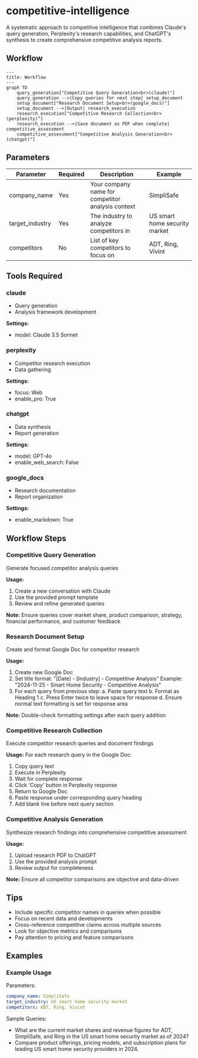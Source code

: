 # competitive-intelligence



A systematic approach to competitive intelligence that combines Claude's query generation, Perplexity's research capabilities, and ChatGPT's synthesis to create comprehensive competitive analysis reports.

## Workflow

```mermaid
---
title: Workflow
---
graph TD
    query_generation["Competitive Query Generation<br>(claude)"]
    query_generation -->|Copy queries for next step| setup_document
    setup_document["Research Document Setup<br>(google_docs)"]
    setup_document -->|Output| research_execution
    research_execution["Competitive Research Collection<br>(perplexity)"]
    research_execution -->|Save document as PDF when complete| competitive_assessment
    competitive_assessment["Competitive Analysis Generation<br>(chatgpt)"]

```

## Parameters

| Parameter | Required | Description | Example |
|-----------|----------|-------------|----------|
| company_name | Yes | Your company name for competitor analysis context | SimpliSafe |
| target_industry | Yes | The industry to analyze competitors in | US smart home security market |
| competitors | No | List of key competitors to focus on | ADT, Ring, Vivint |


## Tools Required

### claude

- Query generation
- Analysis framework development

**Settings:**

- model: Claude 3.5 Sonnet

### perplexity

- Competitor research execution
- Data gathering

**Settings:**

- focus: Web
- enable_pro: True

### chatgpt

- Data synthesis
- Report generation

**Settings:**

- model: GPT-4o
- enable_web_search: False

### google_docs

- Research documentation
- Report organization

**Settings:**

- enable_markdown: True



## Workflow Steps
### Competitive Query Generation

Generate focused competitor analysis queries

**Usage:**
1. Create a new conversation with Claude
2. Use the provided prompt template
3. Review and refine generated queries


**Note:** Ensure queries cover market share, product comparison, strategy, financial performance, and customer feedback

### Research Document Setup

Create and format Google Doc for competitor research

**Usage:**
1. Create new Google Doc
2. Set title format: "[Date] - [Industry] - Competitive Analysis"
   Example: "2024-11-25 - Smart Home Security - Competitive Analysis"
3. For each query from previous step:
   a. Paste query text
   b. Format as Heading 1
   c. Press Enter twice to leave space for response
   d. Ensure normal text formatting is set for response area


**Note:** Double-check formatting settings after each query addition

### Competitive Research Collection

Execute competitor research queries and document findings

**Usage:**
For each research query in the Google Doc:
1. Copy query text
2. Execute in Perplexity 
3. Wait for complete response
4. Click 'Copy' button in Perplexity response
5. Return to Google Doc
6. Paste response under corresponding query heading
7. Add blank line before next query section


### Competitive Analysis Generation

Synthesize research findings into comprehensive competitive assessment

**Usage:**
1. Upload research PDF to ChatGPT
2. Use the provided analysis prompt
3. Review output for completeness


**Note:** Ensure all competitor comparisons are objective and data-driven

## Tips

- Include specific competitor names in queries when possible
- Focus on recent data and developments
- Cross-reference competitive claims across multiple sources
- Look for objective metrics and comparisons
- Pay attention to pricing and feature comparisons

## Examples

### Example Usage

Parameters:
```yaml
company_name: SimpliSafe
target_industry: US smart home security market
competitors: ADT, Ring, Vivint
```

Sample Queries:
- What are the current market shares and revenue figures for ADT, SimpliSafe, and Ring in the US smart home security market as of 2024?
- Compare product offerings, pricing models, and subscription plans for leading US smart home security providers in 2024.

